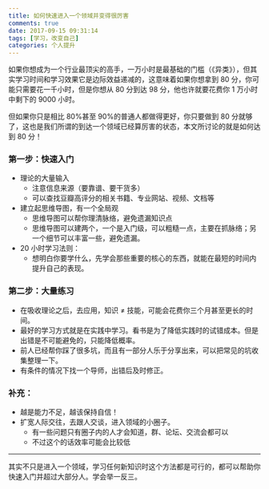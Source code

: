 ```yaml
---
title: 如何快速进入一个领域并变得很厉害
comments: true
date: 2017-09-15 09:31:14
tags: [学习，改变自己]
categories: 个人提升
---
```

如果你想成为一个行业最顶尖的高手，一万小时是最基础的门槛（《异类》），但其实学习时间和学习效果它是边际效益递减的，这意味着如果你想拿到 80 分，你可能只需要花一千小时，但是你想从 80 分到达 98 分，他也许就要花费你 1 万小时中剩下的 9000 小时。

<!-- more -->

但如果你只是相比 80%甚至 90%的普通人都做得更好，你只要做到 80 分就够了，这也是我们所谓的到达一个领域已经算厉害的状态，本文所讨论的就是如何达到 80 分！

### 第一步：快速入门

- 理论的大量输入
  - 注意信息来源（要靠谱、要干货多）
  - 可以查找豆瓣高评分的相关书籍、专业网站、视频、文档等
- 建立起思维导图，有一个全局观
  - 思维导图可以帮你理清脉络，避免遗漏知识点
  - 思维导图可以建两个，一个是入门级，可以粗糙一点，主要在抓脉络；另一个细节可以丰富一些，避免遗漏。
- 20 小时学习法则：
  - 想明白你要学什么，先学会那些重要的核心的东西，就能在最短的时间内提升自己的表现。

### 第二步：大量练习

- 在吸收理论之后，去应用，知识 ≠ 技能，可能会花费你三个月甚至更长的时间。
- 最好的学习方式就是在实践中学习。看书是为了降低实践时的试错成本。但是出错是不可能避免的，只能降低概率。
- 前人已经帮你踩了很多坑，而且有一部分人乐于分享出来，可以把常见的坑收集整理一下。
- 有条件的情况下找一个导师，出错后及时修正。

### 补充：

- 越是能力不足，越该保持自信！
- 扩宽人际交往，去跟人交谈，进入领域的小圈子。
  - 有一些问题只有圈子内的人才会知道，群、论坛、交流会都可以
  - 不过这个的话效率可能会比较低

------------

其实不只是进入一个领域，学习任何新知识时这个方法都是可行的，都可以帮助你快速入门并超过大部分人。学会举一反三。

<Valine></Valine>
